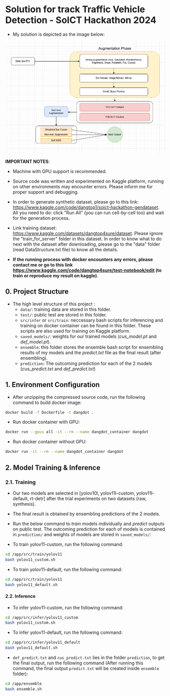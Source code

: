 # Solution for track Traffic Vehicle Detection - SoICT Hackathon 2024

- My solution is depicted as the image below:

![docs/overview.png](docs/overview.png)



__IMPORTANT NOTES__: 
- Machine with GPU support is recommended.
- Source code was written and experimented on Kaggle platform, running on other environments may encounter errors. Please inform me for proper support and debugging.

- In order to generate synthetic dataset, please go to this link: https://www.kaggle.com/code/dangtop1/soict-hackathon-gendataset. All you need to do: click "Run All" (you can run cell-by-cell too) and wait for the generation process.

- Link training dataset: https://www.kaggle.com/datasets/dangtop4sure/dataset. Please ignore the "train_for_server" folder in this dataset. In order to know what to do next with the dataset after downloading, please go to the "data" folder (read DataStructure.txt file) to know all the details.

- __If the running process with docker encounters any errors, please contact me or go to this link https://www.kaggle.com/code/dangtop4sure/test-notebook/edit (to train or reproduce my result on kaggle)__.

## 0. Project Structure
- The high level structure of this project :
  - `data/`: training data are stored in this folder.
  - `test/`: public test are stored in this folder.
  - `src/infer` or `src/train`: neccessary bash scripts for inferencing and training on docker container can be found in this folder. These scripts are also used for training on Kaggle platform. 
  - `saved_models/`: weights for our trained models (_cus_model.pt_ and _def_model.pt_).
  - `ensemble`: this folder stores the ensemble bash script for ensembling results of my models and the _predict.txt_ file as the final result (after ensembling).
  - `prediction`: The outcoming prediction for each of the 2 models (_cus_predict.txt_ and _def_predict.txt_)

## 1. Environment Configuration

- After unzipping the compressed source code, run the following command to build docker image:
```bash
docker build -f Dockerfile -t dangdot .
```
- Run docker container with GPU:
```bash
docker run --gpus all -it --rm --name dangdot_container dangdot
```
- Run docker container without GPU:
```bash
docker run -it --rm --name dangdot_container dangdot
```

## 2. Model Training & Inference
### 2.1. Training
- Our two models are selected in [yolov10l, yolov11l-custom, yolov11l-default, rt-detr] after the trial experiments on two datasets (raw, synthesis).
- The final result is obtained by ensembling predictions of the 2 models.
- Run the below command to _train_ models individually and _predict_ outputs on public test. The outcoming prediction for each of models is contained in `prediction/` and weights of models are stored in `saved_models/`:  

- To train yolov11-custom, run the following command:
```bash
cd /app/src/train/yolov11
bash yolov11_custom.sh
```

- To train yolov11-default, run the following command:
```bash
cd /app/src/train/yolov11
bash yolov11_default.sh
```

#### 2.2. Inference

- To infer yolov11-custom, run the following command:
```bash
cd /app/src/infer/yolov11_custom
bash yolov11_custom.sh
```

- To infer yolov11-default, run the following command:
```bash
cd /app/src/infer/yolov11_default
bash yolov11_default.sh
```

- `def_predict.txt` and `cus_predict.txt` lies in the folder `prediction`, to get the final output, run the following command (After running this command, the final output `predict.txt` will be created inside `ensemble` folder):
```bash
cd /app/ensemble
bash ensemble.sh
```
